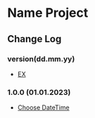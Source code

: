 # Name Project

## Change Log

### version(dd.mm.yy)

- [EX](http://link)

### 1.0.0 (01.01.2023)

- [Choose DateTime](https://git.vietbando.net/test-automation/ndms2/-/commit/6efd9bdcc5e1337352f10378e288737c90fd3ac5)

